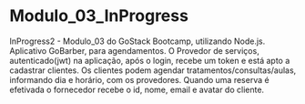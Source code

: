 # Modulo_03_InProgress
InProgress2 -  Modulo_03 do GoStack Bootcamp, utilizando Node.js. Aplicativo GoBarber, para agendamentos.  O Provedor de serviços, autenticado(jwt) na aplicação, após o login, recebe um token e está apto a cadastrar clientes. Os clientes podem agendar tratamentos/consultas/aulas, informando dia e horário, com os provedores. Quando uma reserva é efetivada o fornecedor recebe o id, nome, email e avatar do cliente.
